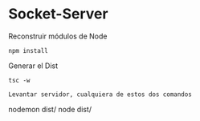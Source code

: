 

# Socket-Server

Reconstruir módulos de Node
```
npm install
```

Generar el Dist
```
tsc -w
```

```
Levantar servidor, cualquiera de estos dos comandos
```
nodemon dist/
node dist/
```